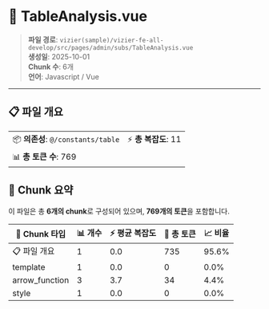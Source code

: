 # 📄 TableAnalysis.vue

> **파일 경로**: `vizier(sample)/vizier-fe-all-develop/src/pages/admin/subs/TableAnalysis.vue`  
> **생성일**: 2025-10-01  
> **Chunk 수**: 6개  
> **언어**: Javascript / Vue
---





## 📋 파일 개요

| | |
|--|--|
| 📦 **의존성**: `@/constants/table` | ⚡ **총 복잡도**: 11 |
| 📊 **총 토큰 수**: 769 |  |






## 🧩 Chunk 요약

이 파일은 총 **6개의 chunk**로 구성되어 있으며, **769개의 토큰**을 포함합니다.

| 🧩 Chunk 타입 | 📊 개수 | ⚡ 평균 복잡도 | 📝 총 토큰 | 📈 비율 |
|---------------|--------|-------------|----------|--------|
| 📋 파일 개요 | 1 | 0.0 | 735 | 95.6% |
| template | 1 | 0.0 | 0 | 0.0% |
| arrow_function | 3 | 3.7 | 34 | 4.4% |
| style | 1 | 0.0 | 0 | 0.0% |

